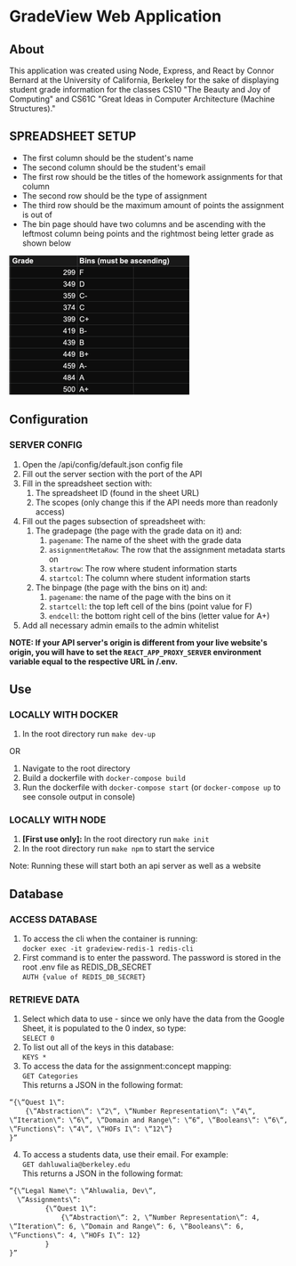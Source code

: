 # GradeView Web Application

## About

This application was created using Node, Express, and React by Connor Bernard at the University of California, Berkeley for the sake of displaying student grade information for the classes CS10 "The Beauty and Joy of Computing" and CS61C "Great Ideas in Computer Architecture (Machine Structures)."

## SPREADSHEET SETUP

- The first column should be the student's name
- The second column should be the student's email
- The first row should be the titles of the homework assignments for that column
- The second row should be the type of assignment
- The third row should be the maximum amount of points the assignment is out of
- The bin page should have two columns and be ascending with the leftmost column being points and the rightmost being letter grade as shown below

![Picture of proper readme configuration](./readmeImages/binsFormat.png)

## Configuration

### SERVER CONFIG

1. Open the /api/config/default.json config file
2. Fill out the server section with the port of the API
3. Fill in the spreadsheet section with:
    1. The spreadsheet ID (found in the sheet URL)
    2. The scopes (only change this if the API needs more than readonly access)
4. Fill out the pages subsection of spreadsheet with:
    1. The gradepage (the page with the grade data on it) and:
        1. `pagename`: The name of the sheet with the grade data
        2. `assignmentMetaRow`: The row that the assignment metadata starts on
        3. `startrow`: The row where student information starts
        4. `startcol`: The column where student information starts
    2. The binpage (the page with the bins on it) and:
        1. `pagename`: the name of the page with the bins on it
        2. `startcell`: the top left cell of the bins (point value for F)
        3. `endcell`: the bottom right cell of the bins (letter value for A+)
5. Add all necessary admin emails to the admin whitelist

__NOTE: If your API server's origin is different from your live website's origin, you will have to set the `REACT_APP_PROXY_SERVER` environment variable equal to the respective URL in /.env.__

## Use

### LOCALLY WITH DOCKER

1. In the root directory run `make dev-up`

OR

1. Navigate to the root directory
2. Build a dockerfile with `docker-compose build`
3. Run the dockerfile with `docker-compose start` (or `docker-compose up` to see console output in console)

### LOCALLY WITH NODE

1. __[First use only]:__ In the root directory run `make init`
2. In the root directory run `make npm` to start the service

Note: Running these will start both an api server as well as a website

## Database

### ACCESS DATABASE
1. To access the cli when the container is running:\
`docker exec -it gradeview-redis-1 redis-cli`
2. First command is to enter the password. The password is stored in the root .env file as REDIS_DB_SECRET\
`AUTH {value of REDIS_DB_SECRET}`

### RETRIEVE DATA
1. Select which data to use - since we only have the data from the Google Sheet, it is populated to the 0 index, so type:\
`SELECT 0`
2. To list out all of the keys in this database:\
`KEYS *`
3. To access the data for the assignment:concept mapping:\
`GET Categories`\
This returns a JSON in the following format:
```
“{\“Quest 1\“:
    {\“Abstraction\“: \“2\“, \“Number Representation\“: \“4\“, \“Iteration\“: \“6\“, \“Domain and Range\“: \“6“, \“Booleans\“: \“6\“, \“Functions\“: \“4\“, \“HOFs I\“: \“12\“}
}”
```
4. To access a students data, use their email. For example:\
`GET dahluwalia@berkeley.edu`\
This returns a JSON in the following format:
```    
“{\“Legal Name\“: \“Ahluwalia, Dev\“,
  \“Assignments\“:
         {\“Quest 1\“:
             {\“Abstraction\“: 2, \“Number Representation\“: 4, \“Iteration\“: 6, \“Domain and Range\“: 6, \“Booleans\“: 6, \“Functions\“: 4, \“HOFs I\“: 12}
         }
}”
```
